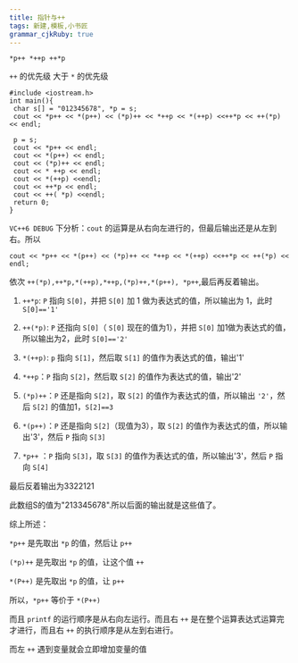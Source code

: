 ```yaml
---
title: 指针与++
tags: 新建,模板,小书匠
grammar_cjkRuby: true
---
```


`*p++ *++p ++*p `

`++` 的优先级  大于 `*` 的优先级

```cpp?linenums
#include <iostream.h>
int main(){
 char s[] = "012345678", *p = s;
 cout << *p++ << *(p++) << (*p)++ << *++p << *(++p) <<++*p << ++(*p) << endl;
 
 p = s;
 cout << *p++ << endl;
 cout << *(p++) << endl;
 cout << (*p)++ << endl;
 cout << * ++p << endl;
 cout << *(++p) <<endl;
 cout << ++*p << endl;
 cout << ++( *p) <<endl;
 return 0;
}

```
`VC++6 DEBUG` 下分析：`cout` 的运算是从右向左进行的，但最后输出还是从左到右。所以 
```cpp?linenums
cout << *p++ << *(p++) << (*p)++ << *++p << *(++p) <<++*p << ++(*p) << endl;
```
依次 `++(*p),++*p,*(++p),*++p,(*p)++,*(p++), *p++`,最后再反着输出。

1. `++*p`: `P` 指向 `S[0]`，并把 `S[0]` 加 1 做为表达式的值，所以输出为 1，此时 `S[0]=='1'`

2. `++(*p)`: `P` 还指向 `S[0]`（ `S[0]` 现在的值为1），并把 `S[0]` 加1做为表达式的值，所以输出为2，此时 `S[0]=='2'`

3. `*(++p)`: `p` 指向 `S[1]`，然后取 `S[1]` 的值作为表达式的值，输出'1'

4. `*++p`：`P` 指向  `S[2]`，然后取 `S[2]` 的值作为表达式的值，输出'2'

5. `(*p)++`：`P` 还是指向 `S[2]`，取 `S[2]` 的值作为表达式的值，所以输出 `'2'`，然后 `S[2]` 的值加1，`S[2]==3`

6. `*(p++)`：`P` 还是指向 `S[2]`（现值为3），取 `S[2]` 的值作为表达式的值，所以输出'3'，然后 `P` 指向 `S[3]`

7. `*p++` ：`P` 指向 `S[3]`，取 `S[3]` 的值作为表达式的值，所以输出'3'，然后 `P` 指向 `S[4]`

最后反着输出为3322121

此数组S的值为"213345678".所以后面的输出就是这些值了。

综上所述：

`*p++` 是先取出 `*p` 的值，然后让 `p++`

`(*p)++` 是先取出 `*p` 的值，让这个值 `++`

`*(P++)` 是先取出 `*p` 的值，让 `p++`

所以，`*p++` 等价于 `*(P++)`

而且 `printf` 的运行顺序是从右向左运行。而且右 `++` 是在整个运算表达式运算完才进行，而且右 `++` 的执行顺序是从左到右进行。

而左 `++` 遇到变量就会立即增加变量的值





